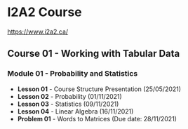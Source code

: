 # I2A2 Course

https://www.i2a2.ca/

## Course 01 - Working with Tabular Data

### Module 01 - Probability and Statistics

- **Lesson 01** - Course Structure Presentation (25/05/2021)
- **Lesson 02** - Probability (01/11/2021)
- **Lesson 03** - Statistics (09/11/2021)
- **Lesson 04** - Linear Algebra (16/11/2021)
- **Problem 01** - Words to Matrices (Due date: 28/11/2021)

